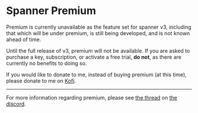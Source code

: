 # Spanner Premium

Premium is currently unavailable as the feature set for spanner v3, including that which 
will be under premium, is still being developed, and is not known ahead of time.

Until the full release of v3, premium will not be available.
If you are asked to purchase a key, subscription, or activate a free trial, **do not**, as there are currently
no benefits to doing so.

If you would like to donate to me, instead of buying premium (at this time), please donate to me on
[Kofi](https://ko-fi.com/nexy7574).

----

For more information regarding premium, please see 
[the thread](https://discord.com/channels/729779146682793984/1262522791530467370) on
[the discord](https://discord.gg/TveBeG7).
